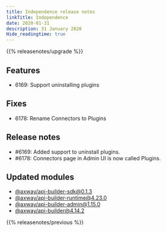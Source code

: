 ```yaml
---
title: Independence release notes
linkTitle: Independence
date: 2020-01-31
description: 31 January 2020
Hide_readingtime: true
---
```


{{% releasenotes/upgrade %}}

## Features

* 6169: Support uninstalling plugins

## Fixes

* 6178: Rename Connectors to Plugins

## Release notes

* #6169: Added support to uninstall plugins.
* #6178: Connectors page in Admin UI is now called Plugins.

## Updated modules

* [@axway/api-builder-sdk@0.1.3](https://www.npmjs.com/package/@axway/api-builder-sdk/v/0.1.3)
* [@axway/api-builder-runtime@4.23.0](https://www.npmjs.com/package/@axway/api-builder-runtime/v/4.23.0)
* [@axway/api-builder-admin@1.15.0](https://www.npmjs.com/package/@axway/api-builder-admin/v/1.15.0)
* [@axway/api-builder@4.14.2](https://www.npmjs.com/package/@axway/api-builder/v/4.14.2)


{{% releasenotes/previous %}}
